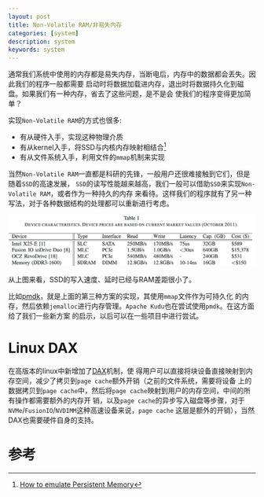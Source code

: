 ```yaml
---
layout: post
title: Non-Volatile RAM/非易失内存
categories: [system]
description: system
keywords: system
---
```


通常我们系统中使用的内存都是易失内存，当断电后，内存中的数据都会丢失。因此我们的程序一般都需要
启动时将数据加载进内存，退出时将数据持久化到磁盘。如果我们有一种内存，省去了这些问题，是不是会
使我们的程序变得更加简单？

实现`Non-Volatile RAM`的方式也很多:
* 有从硬件入手，实现这种物理介质
* 有从kernel入手，将SSD与内核内存映射相结合[^1]
* 有从文件系统入手，利用文件的`mmap`机制来实现


当然`Non-Volatile RAM`一直都是科研的先锋，一般用户还很难接触到它们，但是随着`SSD`的高速发展，
`SSD`的读写性能越来越高，我们一般可以借助`SSD`来实现`Non-Volatile RAM`，或者作为一种持久的内存
来看待。这样我们的程序就有了另一种写法，对于各种数据结构的处理都可以重新进行考虑。

![disk.png](/images/posts/memory/disk.png)

从上图来看，SSD的写入速度、延时已经与RAM差距很小了。

比如[pmdk](https://github.com/pmem/pmdk)，就是上面的第三种方案的实现，其使用`mmap`文件作为可持久化
的内存，然后依赖`jemalloc`进行内存管理。`Apache Kudu`也在尝试使用`pmdk`。在这方面给了我们一些新方案
的启示，以后可以在一些项目中进行尝试。

# Linux DAX
在高版本的linux中新增加了[DAX](https://www.kernel.org/doc/Documentation/filesystems/dax.txt)机制，使
得用户可以直接将块设备直接映射到内存空间，减少了拷贝到`page cache`额外开销（之前的文件系统，需要将设备
上的数据拷贝到`page cache`中，然后将`page cache`映射到用户的内存空间，中间的所有操作都需要额外的内存开
销，以及`page cache`的异步写入磁盘等步骤，对于`NVMe`/`FusionIO`/`NVDIMM`这种高速设备来说，`page cache`
这层是额外的开销），当然DAX也需要硬件自身的支持。

# 参考
[^1]: [How to emulate Persistent Memory](http://pmem.io/2016/02/22/pm-emulation.html)
